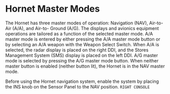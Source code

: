 # Hornet Master Modes

The Hornet has three master modes of operation: Navigation (NAV), Air-to-Air (A/A), and Air-to-
Ground (A/G). The displays and avionics equipment operations are tailored as a function of the
selected master mode. A/A master mode is entered by either pressing the A/A master mode button
or by selecting an A/A weapon with the Weapon Select Switch. When A/A is selected, the radar
display is placed on the right DDI, and the Stores Management System (SMS) display is placed on the
left DDI. A/G master mode is selected by pressing the A/G master mode button. When neither master
button is enabled (neither button lit), the Hornet is in the NAV master mode.

Before using the Hornet navigation system, enable the system by placing the INS knob on the Sensor
Panel to the NAV position. `RIGHT CONSOLE`
